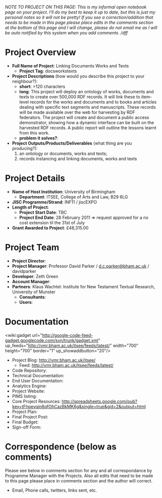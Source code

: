 _NOTE TO PROJECT ON THIS PAGE: This is my informal open notebook page on your project.  I'll do my best to keep it up to date, but this is just my personal notes so it will not be pretty!  If you see a correction/addition that needs to be made in this page please place edits in the comments section at the bottom of this page and I will change, please do not email me as I will be auto notified by this system when you add comments. /dff_

# Project Overview #
  * **Full Name of Project**: Linking Documents Works and Texts
    * **Project Tag**: docsworkstexts
  * **Project Descriptions** (how would you describe this project to your neighbour?):
    * **short**: >120 characters
    * **long**: This project will deploy an ontology of works, documents and texts to create over 500,000 RDF records.  It will link these to item-level records for the works and documents and to books and articles dealing with specific text segments and manuscripts. These records will be made available over the web for harvesting by RDF federators.  The project will create and document a public access demonstrator, showing how a dynamic interface can be built on the harvested RDF records. A public report will outline the lessons learnt from this work.
    * **problem it solves?**:
  * **Project Outputs/Products/Deliverables** (what thing are you producing?):
    1. an ontology or documents, works and texts;
    1. records instancing and linking documents, works and texts

# Project Details #
  * **Name of Host Institution**: University of Birmingham
    * **Department**: ITSEE, College of Arts and Law, B29 6LG
  * **JISC Programme/Strand**: INF11 / jiscEXPO
  * **Length of Project**:
    * **Project Start Date**: TBC
    * **Project End Date**: 28 February 2011 => request approved for a no cost extension til the 31st of July
  * **Grant Awarded to Project**: £48,315.00

# Project Team #
  * **Project Director**:
  * **Project Manager**: Professor David Parker / d.c.parker@bham.ac.uk / davidparker
  * **Developer**: Zeth Green
  * **Account Manager**:
  * **Partners**: Klaus Wachtel: Institute for New Testament Textual Research, University of Munster
    * **Consultants**:
    * **Users**:



# Documentation #

<wiki:gadget url="http://google-code-feed-gadget.googlecode.com/svn/trunk/gadget.xml" up\_feeds="http://vmr.bham.ac.uk/itsee/feeds/latest/" width="700" height="700" border="1" up\_showaddbutton="20"/>

  * Project Blog: http://vmr.bham.ac.uk/itsee/
    * Feed: http://vmr.bham.ac.uk/itsee/feeds/latest/
  * Code Repository:
  * Technical Documentation:
  * End User Documentation:
  * Analytics Engine:
  * Project Website:
  * PIMS listing:
  * Core Project Resources: http://spreadsheets.google.com/pub?key=tFhpeyqjn8qfOhCazBkMK6g&single=true&gid=2&output=html
  * Project Plan:
  * Final Project Post:
  * Final Budget:
  * Sign-off Form:

# Correspondence (below as comments) #
Please see below in comments section for any and all correspondance by Programme Manager with the Projects.  Also all edits that need to be made to this page please place in comments section and the author will correct.
  * Email, Phone calls, twitters, links sent, etc.